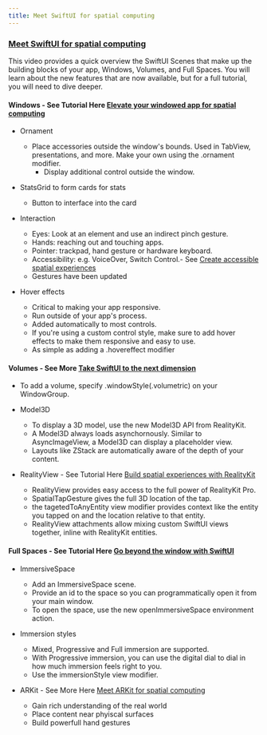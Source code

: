 ```yaml
---
title: Meet SwiftUI for spatial computing
---
```


### [Meet SwiftUI for spatial computing](https://developer.apple.com/videos/play/wwdc2023/10109/)

This video provides a quick overview the SwiftUI Scenes that make up the building blocks of your app, Windows, Volumes, and Full Spaces. You will learn about the new features that are now available, but for a full tutorial, you will need to dive deeper.

#### Windows - See Tutorial Here [Elevate your windowed app for spatial computing](https://developer.apple.com/videos/play/wwdc2023/10110)

- Ornament 
    - Place accessories outside the window's bounds. Used in TabView,  presentations, and more. Make your own using the .ornament modifier.
        - Display additional control outside the window.
    
- StatsGrid to form cards for stats
    - Button to interface into the card

- Interaction
    - Eyes: Look at an element and use an indirect pinch gesture.
    - Hands: reaching out and touching apps.
    - Pointer: trackpad, hand gesture or hardware keyboard.
    - Accessibility: e.g. VoiceOver, Switch Control.- See [Create accessible spatial experiences](https://developer.apple.com/videos/play/wwdc2023/10034)
    - Gestures have been updated
- Hover effects
    - Critical to making your app responsive.
    - Run outside of your app's process.
    - Added automatically to most controls.
    - If you're using a custom control style, make sure to add hover effects to make them responsive and easy to use.
    - As simple as adding a .hovereffect modifier

#### Volumes - See More [Take SwiftUI to the next dimension](https://developer.apple.com/videos/play/wwdc2023/10113/)

- To add a volume, specify .windowStyle(.volumetric) on your WindowGroup.

- Model3D
    - To display a 3D model, use the new Model3D API from RealityKit.
    - A Model3D always loads asynchornously. Similar to AsyncImageView, a Model3D can display a placeholder view.
    - Layouts like ZStack are automatically aware of the depth of your content.

- RealityView - See Tutorial Here [Build spatial experiences with RealityKit](https://developer.apple.com/videos/play/wwdc2023/10080)
    - RealityView provides easy access to the full power of RealityKit Pro.
    - SpatialTapGesture gives the full 3D location of the tap.
    - the tagetedToAnyEntity view modifier provides context like the entity you tapped on and the location relative to that entity.
    - RealityView attachments allow mixing custom SwiftUI views together, inline with RealityKit entities.


#### Full Spaces - See Tutorial Here [Go beyond the window with SwiftUI](https://developer.apple.com/videos/play/wwdc2023/10111)

- ImmersiveSpace
    - Add an ImmersiveSpace scene.
    - Provide an id to the space so you can programmatically open it from your main window.
    - To open the space, use the new openImmersiveSpace environment action.
- Immersion styles
    - Mixed, Progressive and Full immersion are supported.
    - With Progressive immersion, you can use the digital dial to dial in how much immersion feels right to you.
    - Use the immersionStyle view modifier.

- ARKit - See More Here [Meet ARKit for spatial computing](https://developer.apple.com/videos/play/wwdc2023/10082)
    - Gain rich understanding of the real world
    - Place content near phyiscal surfaces
    - Build powerfull hand gestures
     
